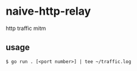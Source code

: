 # naive-http-relay

http traffic mitm

## usage

```
$ go run . [<port number>] | tee ~/traffic.log
```
